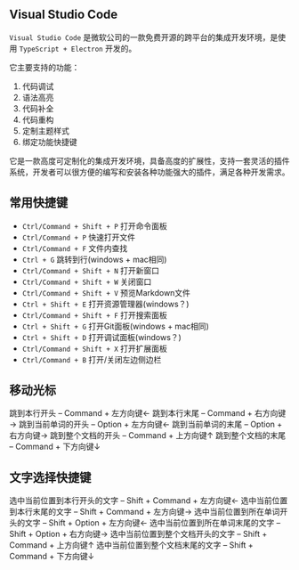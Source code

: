 ## Visual Studio Code

`Visual Studio Code` 是微软公司的一款免费开源的跨平台的集成开发环境，是使用 `TypeScript + Electron` 开发的。

它主要支持的功能：
1. 代码调试
2. 语法高亮
3. 代码补全
4. 代码重构
5. 定制主题样式
6. 绑定功能快捷键

它是一款高度可定制化的集成开发环境，具备高度的扩展性，支持一套灵活的插件系统，开发者可以很方便的编写和安装各种功能强大的插件，满足各种开发需求。

## 常用快捷键
- `Ctrl/Command + Shift + P` 打开命令面板
- `Ctrl/Command + P` 快速打开文件
- `Ctrl/Command + F` 文件内查找
- `Ctrl + G` 跳转到行(windows + mac相同)
- `Ctrl/Command + Shift + N` 打开新窗口
- `Ctrl/Command + Shift + W` 关闭窗口
- `Ctrl/Command + Shift + V` 预览Markdown文件
- `Ctrl + Shift + E` 打开资源管理器(windows？)
- `Ctrl/Command + Shift + F` 打开搜索面板
- `Ctrl + Shift + G` 打开Git面板(windows + mac相同)
- `Ctrl + Shift + D` 打开调试面板(windows？)
- `Ctrl/Command + Shift + X` 打开扩展面板
- `Ctrl/Command + B` 打开/关闭左边侧边栏


## 移动光标
跳到本行开头 – Command + 左方向键←
跳到本行末尾 – Command + 右方向键→
跳到当前单词的开头 – Option + 左方向键←
跳到当前单词的末尾 – Option + 右方向键→
跳到整个文档的开头 – Command + 上方向键↑
跳到整个文档的末尾 – Command + 下方向键↓

## 文字选择快捷键
选中当前位置到本行开头的文字 – Shift + Command + 左方向键←
选中当前位置到本行末尾的文字 – Shift + Command + 左方向键→
选中当前位置到所在单词开头的文字 – Shift + Option + 左方向键←
选中当前位置到所在单词末尾的文字 – Shift + Option + 右方向键→
选中当前位置到整个文档开头的文字 – Shift + Command + 上方向键↑
选中当前位置到整个文档末尾的文字 – Shift + Command + 下方向键↓